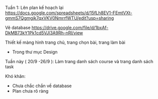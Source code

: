 Tuần 1:
Lên plan kế hoạch lại
https://docs.google.com/spreadsheets/d/15fLh8EV1-FEmtVXt-gmmS7Qgmgjk7qxVKV0NmrrfWTU/edit?usp=sharing

Vẽ database
https://drive.google.com/file/d/1bxAf-DkMB73kY1Pk1cd5VJl3A9Rh-nRl/view


Thiết kế màng hình trang chủ, trang chọn bài, trang làm bài 
- Trong thư mục Design

Tuần này ( 20/9 -26/9 ): Làm trang danh sách course và trang danh sách task

Khó khăn: 
- Chưa chắc chắn về database
- Plan chưa rõ ràng

